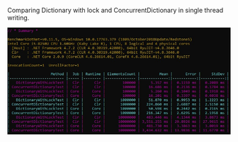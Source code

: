 Comparing Dictionary with lock and ConcurrentDictionary in single thread writing.

![Result](result.jpg)